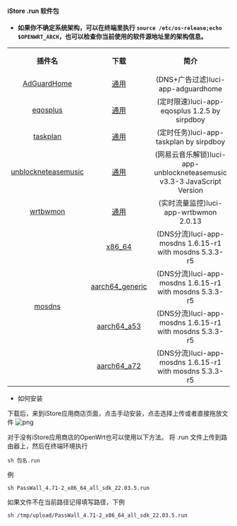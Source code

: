 #### iStore .run 软件包
* **如果你不确定系统架构，可以在终端里执行 `source /etc/os-release;echo $OPENWRT_ARCH`，也可以检查你当前使用的软件源地址里的架构信息。**

<table align="center">
<tr align="center">
    <th align="center">插件名</th>
    <th align="center">下载</th>
    <th align="center">简介</th>
    <th align="center">编译日期</th>
</tr>
<tr align="center">
    <td rowspan="1"; align="center"><a href="https://github.com/bcseputetto/adguardhome">AdGuardHome</a></td>
    <td align="center"><a href="https://github.com/bcseputetto/Are-u-ok/raw/master/packages_24.10/generic/adguardhome.run">通用</a></td>
    <td align="center">(DNS+广告过滤)luci-app-adguardhome</td>
    <td align="center">2025-04-20</td>
</tr>
<tr align="center">
    <td rowspan="1"; align="center"><a href="https://github.com/sirpdboy/luci-app-eqosplus">eqosplus</a></td>
    <td align="center"><a href="https://github.com/bcseputetto/Are-u-ok/raw/master/packages_24.10/generic/eqosplus_1.2.5.run">通用</a></td>
    <td align="center">(定时限速)luci-app-eqosplus 1.2.5 by sirpdboy</td>
    <td align="center">2025-04-20</td>
</tr>
<tr align="center">
    <td rowspan="1"; align="center"><a href="https://github.com/sirpdboy/luci-app-taskplan">taskplan</a></td>
    <td align="center"><a href="https://github.com/bcseputetto/Are-u-ok/raw/master/packages_24.10/generic/taskplan.run">通用</a></td>
    <td align="center">(定时任务)luci-app-taskplan by sirpdboy</td>
    <td align="center">2025-04-20</td>
</tr>
<tr align="center">
    <td rowspan="1"; align="center"><a href="https://github.com/UnblockNeteaseMusic/luci-app-unblockneteasemusic">unblockneteasemusic</a></td>
    <td align="center"><a href="https://github.com/bcseputetto/Are-u-ok/raw/master/packages_24.10/generic/unblockneteasemusic.run">通用</a></td>
    <td align="center">(网易云音乐解锁)luci-app-unblockneteasemusic v3.3-3 JavaScript Version</td>
    <td align="center" width=12%>2025-04-20</td>
</tr>
<tr align="center">
    <td rowspan="1"; align="center"><a href="https://github.com/brvphoenix/luci-app-wrtbwmon">wrtbwmon</a></td>
    <td align="center"><a href="https://github.com/bcseputetto/Are-u-ok/raw/master/packages_24.10/generic/wrtbwmon_2.0.13.run">通用</a></td>
    <td align="center">(实时流量监控)luci-app-wrtbwmon 2.0.13</td>
    <td align="center">2025-04-20</td>
</tr>
<tr align="center">
    <td rowspan="4"; align="center"><a href="https://github.com/sbwml/luci-app-mosdns">mosdns</a></td>
    <td align="center"><a href="https://github.com/bcseputetto/Are-u-ok/raw/master/packages_24.10/x86_64/mosdns_5.3.3-r5_x86_64_luci_1.6.15-r1_sdk_24.10_all.run">x86_64</a></td>
    <td align="center">(DNS分流)luci-app-mosdns 1.6.15-r1 with mosdns 5.3.3-r5</td>
    <td align="center">2025-07-04</td>
</tr>
<tr align="center">
    <td align="center"><a href="https://github.com/bcseputetto/Are-u-ok/raw/master/packages_24.10/aarch64/mosdns_5.3.3-r5_aarch64_generic_luci_1.6.15-r1_sdk_24.10_all.run">aarch64_generic</a></td>
    <td align="center">(DNS分流)luci-app-mosdns 1.6.15-r1 with mosdns 5.3.3-r5</td>
    <td align="center">2025-07-04</td>
</tr>
<tr align="center">
    <td align="center"><a href="https://github.com/bcseputetto/Are-u-ok/raw/master/packages_24.10/aarch64/mosdns_5.3.3-r5_aarch64_a53_luci_1.6.15-r1_sdk_24.10_all.run">aarch64_a53</a></td>
    <td align="center">(DNS分流)luci-app-mosdns 1.6.15-r1 with mosdns 5.3.3-r5</td>
    <td align="center">2025-07-04</td>
</tr>
<tr align="center">
    <td align="center"><a href="https://github.com/bcseputetto/Are-u-ok/raw/master/packages_24.10/aarch64/mosdns_5.3.3-r5_aarch64_a72_luci_1.6.15-r1_sdk_24.10_all.run">aarch64_a72</a></td>
    <td align="center">(DNS分流)luci-app-mosdns 1.6.15-r1 with mosdns 5.3.3-r5</td>
    <td align="center">2025-07-04</td>
</tr>
</table>

* 如何安装

下载后，来到iStore应用商店页面，点击手动安装，点击选择上传或者直接拖放文件
![png](https://cdn.jsdelivr.net/gh/bcseputetto/Are-u-ok@master/packages/install.png)

对于没有iStore应用商店的OpenWrt也可以使用以下方法。
将 .run 文件上传到路由器上，然后在终端环境执行
```console
sh 包名.run
```
例
```console
sh PassWall_4.71-2_x86_64_all_sdk_22.03.5.run
```
如果文件不在当前路径记得填写路径，下例
```console
sh /tmp/upload/PassWall_4.71-2_x86_64_all_sdk_22.03.5.run
```
